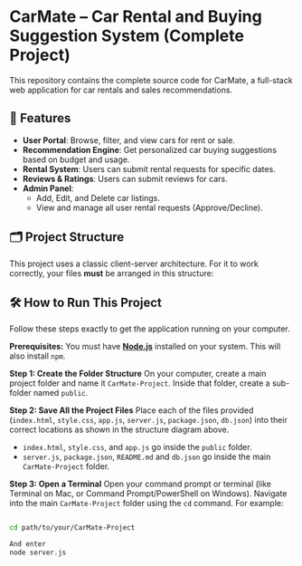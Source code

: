 # CarMate – Car Rental and Buying Suggestion System (Complete Project)

This repository contains the complete source code for CarMate, a full-stack web application for car rentals and sales recommendations.

## 🚀 Features

* **User Portal**: Browse, filter, and view cars for rent or sale.
* **Recommendation Engine**: Get personalized car buying suggestions based on budget and usage.
* **Rental System**: Users can submit rental requests for specific dates.
* **Reviews & Ratings**: Users can submit reviews for cars.
* **Admin Panel**:
    * Add, Edit, and Delete car listings.
    * View and manage all user rental requests (Approve/Decline).

## 🗂️ Project Structure

This project uses a classic client-server architecture. For it to work correctly, your files **must** be arranged in this structure:



## 🛠️ How to Run This Project

Follow these steps exactly to get the application running on your computer.

**Prerequisites:** You must have **[Node.js](https://nodejs.org/)** installed on your system. This will also install `npm`.

**Step 1: Create the Folder Structure**
On your computer, create a main project folder and name it `CarMate-Project`. Inside that folder, create a sub-folder named `public`.

**Step 2: Save All the Project Files**
Place each of the files provided (`index.html`, `style.css`, `app.js`, `server.js`, `package.json`, `db.json`) into their correct locations as shown in the structure diagram above.
* `index.html`, `style.css`, and `app.js` go inside the `public` folder.
* `server.js`, `package.json`, `README.md` and `db.json` go inside the main `CarMate-Project` folder.

**Step 3: Open a Terminal**
Open your command prompt or terminal (like Terminal on Mac, or Command Prompt/PowerShell on Windows). Navigate into the main `CarMate-Project` folder using the `cd` command. For example:
```bash

cd path/to/your/CarMate-Project

And enter
node server.js
